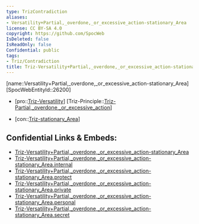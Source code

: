 ```yaml
---
type: TrizContradiction
aliases:
- Versatility+Partial,_overdone,_or_excessive_action-stationary_Area
license: CC BY-SA 4.0
copyright: https://github.com/SpocWeb
IsDeleted: false
IsReadOnly: false
Confidential: public
tags: 
- Triz/Contradiction
title: Triz-Versatility+Partial,_overdone,_or_excessive_action-stationary_Area
---
```

[name::Versatility+Partial,_overdone,_or_excessive_action-stationary_Area]
[SpocWebEntityId::26200]
+ [pro::[Triz-Versatility](tech/Triz/Parameter/Triz-Versatility.md)]
[Triz-Principle::[Triz-Partial,_overdone,_or_excessive_action](tech/Triz/Principle/Triz-Partial,_overdone,_or_excessive_action.md)]
- [con::[Triz-stationary_Area](tech/Triz/Parameter/Triz-stationary_Area.md)]



## Confidential Links & Embeds: 
- [Triz-Versatility+Partial,_overdone,_or_excessive_action-stationary_Area](../../../../_public/tech/Triz/Contradict/Triz-Versatility+Partial,_overdone,_or_excessive_action-stationary_Area.md) 
- [Triz-Versatility+Partial,_overdone,_or_excessive_action-stationary_Area.internal](../../../../_internal/tech/Triz/Contradict/Triz-Versatility+Partial,_overdone,_or_excessive_action-stationary_Area.internal.md) 
- [Triz-Versatility+Partial,_overdone,_or_excessive_action-stationary_Area.protect](../../../../_protect/tech/Triz/Contradict/Triz-Versatility+Partial,_overdone,_or_excessive_action-stationary_Area.protect.md) 
- [Triz-Versatility+Partial,_overdone,_or_excessive_action-stationary_Area.private](../../../../_private/tech/Triz/Contradict/Triz-Versatility+Partial,_overdone,_or_excessive_action-stationary_Area.private.md) 
- [Triz-Versatility+Partial,_overdone,_or_excessive_action-stationary_Area.personal](../../../../_personal/tech/Triz/Contradict/Triz-Versatility+Partial,_overdone,_or_excessive_action-stationary_Area.personal.md) 
- [Triz-Versatility+Partial,_overdone,_or_excessive_action-stationary_Area.secret](../../../../_secret/tech/Triz/Contradict/Triz-Versatility+Partial,_overdone,_or_excessive_action-stationary_Area.secret.md) 
